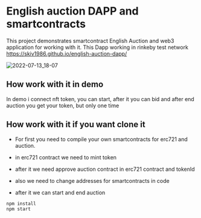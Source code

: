 # English auction DAPP and smartcontracts 

This project demonstrates smartcontract  English Auction and web3 application for working with it. This Dapp working in rinkeby test network https://skiv1986.github.io/english-auction-dapp/

![2022-07-13_18-07](https://user-images.githubusercontent.com/47149321/178767498-68d36608-3271-4ee4-8f50-58d5f1b9f79d.jpg)

## How work with it in demo
In demo i connect nft token, you can start, after it you can bid and after end auction you get your token, but only one time

## How work with it if you want clone it

* For first you need to compile your own smartcontracts for erc721 and auction.
* in erc721 contract we need to mint token
* after it we need approve auction contract in erc721 contract and tokenId
* also we need to change addresses for smartcontracts in code

* after it we can start and end auction

```shell
npm install
npm start
